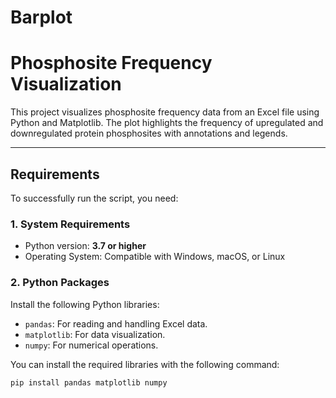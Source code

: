 # Barplot


# Phosphosite Frequency Visualization

This project visualizes phosphosite frequency data from an Excel file using Python and Matplotlib. The plot highlights the frequency of upregulated and downregulated protein phosphosites with annotations and legends.

---

## Requirements

To successfully run the script, you need:

### 1. **System Requirements**
- Python version: **3.7 or higher**
- Operating System: Compatible with Windows, macOS, or Linux

### 2. **Python Packages**
Install the following Python libraries:
- `pandas`: For reading and handling Excel data.
- `matplotlib`: For data visualization.
- `numpy`: For numerical operations.

You can install the required libraries with the following command:
```bash
pip install pandas matplotlib numpy

